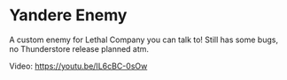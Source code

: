 # Yandere Enemy

A custom enemy for Lethal Company you can talk to! Still has some bugs, no Thunderstore release planned atm.

Video: https://youtu.be/IL6cBC-0sOw
